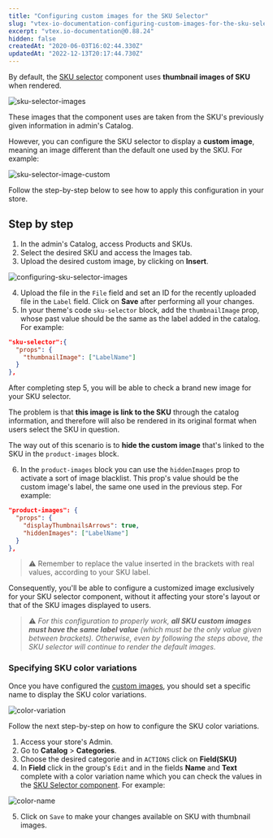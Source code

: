 ```yaml
---
title: "Configuring custom images for the SKU Selector"
slug: "vtex-io-documentation-configuring-custom-images-for-the-sku-selector"
excerpt: "vtex.io-documentation@0.88.24"
hidden: false
createdAt: "2020-06-03T16:02:44.330Z"
updatedAt: "2022-12-13T20:17:44.730Z"
---
```


By default, the [SKU selector](https://developers.vtex.com/vtex-developer-docs/docs/vtex-store-components-skuselector) component uses **thumbnail images of SKU** when rendered.

![sku-selector-images](https://cdn.jsdelivr.net/gh/vtexdocs/dev-portal-content@readme-docs/docs/vtex-io/Storefront%20Guides/concepts-1/68624704-30f2d100-04b6-11ea-852b-df2dd140a09c_11.png)

These images that the component uses are taken from the SKU's previously given information in admin's Catalog.

However, you can configure the SKU selector to display a **custom image**, meaning an image different than the default one used by the SKU. For example:

![sku-selector-image-custom](https://cdn.jsdelivr.net/gh/vtexdocs/dev-portal-content@readme-docs/docs/vtex-io/Storefront%20Guides/concepts-1/68700719-20992f80-0564-11ea-955a-d65c5a5808be_17.png)

Follow the step-by-step below to see how to apply this configuration in your store.

## Step by step

1. In the admin's Catalog, access Products and SKUs.
2. Select the desired SKU and access the Images tab.
3. Upload the desired custom image, by clicking on **Insert**.

![configuring-sku-selector-images](https://cdn.jsdelivr.net/gh/vtexdocs/dev-portal-content@readme-docs/docs/vtex-io/Storefront%20Guides/concepts-1/68624506-bde95a80-04b5-11ea-8d2a-4f30aa44860a_27.png)

4. Upload the file in the `File` field and set an ID for the recently uploaded file in the `Label` field. Click on **Save** after performing all your changes.
5. In your theme's code `sku-selector` block, add the `thumbnailImage` prop, whose past value should be the same as the label added in the catalog. For example:

```json
"sku-selector":{  
  "props": {  
    "thumbnailImage": ["LabelName"]  
  }  
},
```

After completing step 5, you will be able to check a brand new image for your SKU selector.

The problem is that **this image is link to the SKU** through the catalog information, and therefore will also be rendered in its original format when users select the SKU in question.

The way out of this scenario is to **hide the custom image** that's linked to the SKU in the `product-images` block.

6. In the `product-images` block you can use the `hiddenImages` prop to activate a sort of image blacklist. This prop's value should be the custom image's label, the same one used in the previous step. For example:

```json
"product-images": {  
  "props": {  
    "displayThumbnailsArrows": true,  
    "hiddenImages": ["LabelName"]  
  }  
},
```

> ⚠️ Remember to replace the value inserted in the brackets with real values, according to your SKU label.

Consequently, you'll be able to configure a customized image exclusively for your SKU selector component, without it affecting your store's layout or that of the SKU images displayed to users.

> ⚠️ *For this configuration to properly work, **all SKU custom images must have the same label value** (which must be the only value given between brackets). Otherwise, even by following the steps above, the SKU selector will continue to render the default images.*

### Specifying SKU color variations

Once you have configured the [custom images](###step-by-step), you should set a specific name to display the SKU color variations.

![color-variation](https://cdn.jsdelivr.net/gh/vtexdocs/dev-portal-content@readme-docs/docs/vtex-io/Storefront%20Guides/concepts-1/137754578-fb668c73-1eab-4440-a328-76556616d036_67.png)

Follow the next step-by-step on how to configure the SKU color variations.

1. Access your store's Admin.
2. Go to **Catalog** > **Categories**.
3. Choose the desired categorie and in `ACTIONS` click on **Field(SKU)**
4. In **Field** click in the group's `Edit` and in the fields **Name** and **Text** complete with a color variation name which you can check the values in the [SKU Selector component](https://github.com/vtex-apps/store-components/blob/e130859a02e5c5d5e9deb9494bde9cfb6a0babc2/react/components/SKUSelector/utils/index.ts#L50-L72). For example:

![color-name](https://cdn.jsdelivr.net/gh/vtexdocs/dev-portal-content@readme-docs/docs/vtex-io/Storefront%20Guides/concepts-1/137756255-4eee1339-e51f-4861-a7fa-72b1f684ed7c_76.png)

5. Click on `Save` to make your changes available on SKU with thumbnail images.
